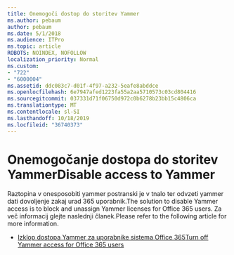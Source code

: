 ```yaml
---
title: Onemogoči dostop do storitev Yammer
ms.author: pebaum
author: pebaum
ms.date: 5/1/2018
ms.audience: ITPro
ms.topic: article
ROBOTS: NOINDEX, NOFOLLOW
localization_priority: Normal
ms.custom:
- "722"
- "6000004"
ms.assetid: ddc083c7-d01f-4f97-a232-5eafe8abddce
ms.openlocfilehash: 6e7947afed1223fa55a2aa5710573c03cd804416
ms.sourcegitcommit: 037331d71f06750d972c0b6278b23bb15c4806ca
ms.translationtype: MT
ms.contentlocale: sl-SI
ms.lasthandoff: 10/18/2019
ms.locfileid: "36740373"
---
```

# <a name="disable-access-to-yammer"></a><span data-ttu-id="7327f-102">Onemogočanje dostopa do storitev Yammer</span><span class="sxs-lookup"><span data-stu-id="7327f-102">Disable access to Yammer</span></span>

<span data-ttu-id="7327f-103">Raztopina v onesposobiti yammer postranski je v tnalo ter odvzeti yammer dati dovoljenje zakaj urad 365 uporabnik.</span><span class="sxs-lookup"><span data-stu-id="7327f-103">The solution to disable Yammer access is to block and unassign Yammer licenses for Office 365 users.</span></span> <span data-ttu-id="7327f-104">Za več informacij glejte naslednji članek.</span><span class="sxs-lookup"><span data-stu-id="7327f-104">Please refer to the following article for more information.</span></span>
  
- [<span data-ttu-id="7327f-105">Izklop dostopa Yammer za uporabnike sistema Office 365</span><span class="sxs-lookup"><span data-stu-id="7327f-105">Turn off Yammer access for Office 365 users</span></span>](https://docs.microsoft.com/yammer/manage-yammer-users/turn-off-user-access)
